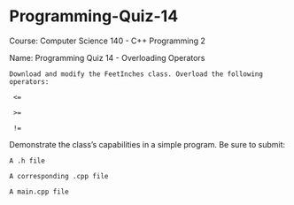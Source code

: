 # Programming-Quiz-14

Course: Computer Science 140 - C++ Programming 2

Name: Programming Quiz 14 - Overloading Operators

    Download and modify the FeetInches class. Overload the following operators:

     <= 

     >=

     !=

 Demonstrate the class’s capabilities in a simple program. Be sure to submit:

    A .h file

    A corresponding .cpp file

    A main.cpp file
